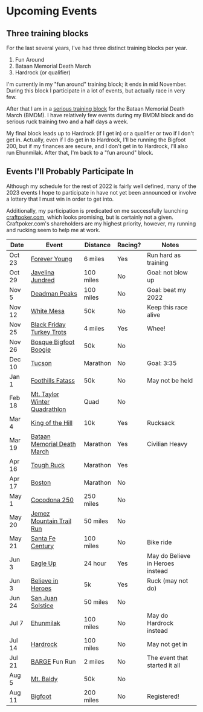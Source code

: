 # Upcoming Events

## Three training blocks

For the last several years, I've had three distinct training blocks
per year.

1. Fun Around
2. Bataan Memorial Death March
3. Hardrock (or qualifier)

I'm currently in my "fun around" training block; it ends in mid
November.  During this block I participate in a lot of events, but
actually race in very few.

After that I am in a [serious training
block](https://github.com/ctm/Bataan-Memorial-Death-March) for the
Bataan Memorial Death March (BMDM).  I have relatively few events
during my BMDM block and do serious ruck training two and a half days
a week.

My final block leads up to Hardrock (if I get in) or a qualifier or
two if I don't get in. Actually, even if I do get in to Hardrock, I'll be
running the Bigfoot 200, but if my finances are secure, and I don't
get in to Hardrock, I'll also run Ehunmilak.  After that, I'm back to
a "fun around" block.

## Events I'll Probably Participate In

Although my schedule for the rest of 2022 is fairly well defined, many
of the 2023 events I hope to participate in have not yet been
announced or involve a lottery that I must win in order to get into.

Additionally, my participation is predicated on me successfully
launching [craftpoker.com](https://craftpoker.com), which looks
promising, but is certainly not a given.  Craftpoker.com's
shareholders are my highest priority, however, my running and rucking
seem to help me at work.


|Date|Event|Distance|Racing?|Notes|
|----|-----|--------|-------|-----|
|Oct 23|[Forever Young](https://www.abqroadrunners.com/forever-young-run.html)|6 miles|Yes|Run hard as training|
|Oct 29|[Javelina Jundred](https://aravaiparunning.com/network/javelinajundred/)|100 miles|No|Goal: not blow up|
|Nov 5|[Deadman Peaks](https://deadmanpeaks.com/)|100 miles|No|Goal: beat my 2022|
|Nov 12|[White Mesa](https://newmexicofa50k.wordpress.com/white_mesa_50k/)|50k|No|Keep this race alive|
|Nov 25|[Black Friday Turkey Trots](https://www.facebook.com/Burque-Brewery-Tour-563485270788124/)|4 miles|Yes|Whee!|
|Nov 26|[Bosque Bigfoot Boogie](https://www.racenm.com/)|50k|No||
|Dec 10|[Tucson](https://www.tucsonmarathon.com/)|Marathon|No|Goal: 3:35|
|Jan 1|[Foothills Fatass](https://newmexicofa50k.wordpress.com/foothills-50k/)|50k|No|May not be held|
|Feb 18|[Mt. Taylor Winter Quadrathlon](http://www.mttaylorquad.org/)|Quad|No||
|Mar 4|[King of the Hill](https://www.loslunasnm.gov/721/King-of-the-Hill)|10k|Yes|Rucksack|
|Mar 19|[Bataan Memorial Death March](https://bataanmarch.com/register/civilian-individual/)|Marathon|Yes|Civilian Heavy|
|Apr 16|[Tough Ruck](https://www.toughruck.org/)|Marathon|Yes||
|Apr 17|[Boston](https://www.baa.org/races/boston-marathon)|Marathon|No||
|May 1|[Cocodona 250](https://cocodona.com/)|250 miles|No||
|May 20|[Jemez Mountain Trail Run](https://www.jemezmountaintrailruns.org/)|50 miles|No||
|May 21|[Santa Fe Century](https://www.santafecentury.com/)|100 miles|No|Bike ride|
|Jun 3|[Eagle Up](https://urultra.com/races/eagle-up-ultra/)|24 hour|Yes|May do Believe in Heroes instead|
|Jun 3|[Believe in Heroes](https://loslunasvet.com/)|5k|Yes|Ruck (may not do)|
|Jun 24|[San Juan Solstice](https://www.sjs50.com/)|50 miles|No||
|Jul 7|[Ehunmilak](https://www.ehunmilak.com/en/ehunmilak-ultra-trail/)|100 miles|No|May do Hardrock instead|
|Jul 14|[Hardrock](https://www.hardrock100.com/)|100 miles|No|May not get in|
|Jul 21|[BARGE](https://www.barge.org/) Fun Run|2 miles|No|The event that started it all|
|Aug 5|[Mt. Baldy](https://newmexicofa50k.wordpress.com/baldy_50k/)|50k|No||
|Aug 11|[Bigfoot](https://www.destinationtrailrun.com/bigfoot)|200 miles|No|Registered!|


